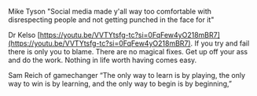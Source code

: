 Mike Tyson
"Social media made y'all way too comfortable with disrespecting people and not getting punched in the face for it"

Dr Kelso
[https://youtu.be/VVTYtsfg-tc?si=0FqFew4yO218mBR7](https://youtu.be/VVTYtsfg-tc?si=0FqFew4yO218mBR7). If you try and fail there is only you to blame. There are no magical fixes. Get up off your ass and do the work. Nothing in life worth having comes easy.

Sam Reich of gamechanger 
“The only way to learn is by playing, the only way to win is by learning, and the only way to begin is by beginning,”
